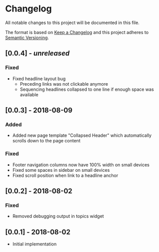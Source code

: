 # Changelog
All notable changes to this project will be documented in this file.

The format is based on [Keep a Changelog](http://keepachangelog.com/en/1.0.0/)
and this project adheres to [Semantic Versioning](http://semver.org/spec/v2.0.0.html).

## [0.0.4] - _unreleased_
### Fixed
- Fixed headline layout bug
    - Preceding links was not clickable anymore
    - Sequencing headlines collapsed to one line if enough space was available

## [0.0.3] - 2018-08-09
### Added
- Added new page template "Collapsed Header" which automatically scrolls down to the page content

### Fixed
- Footer navigation columns now have 100% width on small devices
- Fixed some spaces in sidebar on small devices
- Fixed scroll position when link to a headline anchor

## [0.0.2] - 2018-08-02
### Fixed
- Removed debugging output in topics widget

## [0.0.1] - 2018-08-02
- Initial implementation
